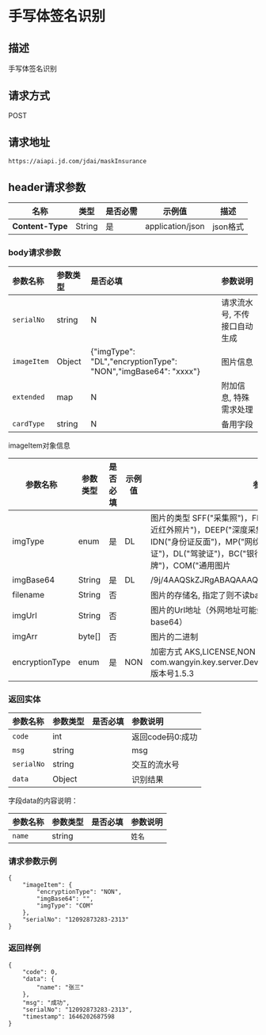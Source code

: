 # 手写体签名识别


## 描述
手写体签名识别

## 请求方式

POST

## 请求地址

```apl
https://aiapi.jd.com/jdai/maskInsurance
```

## header请求参数

| 名称             | 类型   | 是否必需 | 示例值           | 描述     |
| ---------------- | ------ | -------- | ---------------- | -------- |
| **Content-Type** | String | 是       | application/json | json格式 |

### body请求参数

| 参数名称    | 参数类型 | 是否必填                                                     | 参数说明                     |
| :---------- | :------- | :----------------------------------------------------------- | :--------------------------- |
| `serialNo`  | string   | N                                                            | 请求流水号, 不传接口自动生成 |
| `imageItem` | Object   | {"imgType": "DL","encryptionType": "NON","imgBase64": "xxxx"} | 图片信息                     |
| `extended`  | map      | N                                                            | 附加信息, 特殊需求处理       |
| `cardType`  | string   | N                                                            | 备用字段                     |

imageItem对象信息

| 参数名称       | 参数类型 | 是否必填 | 示例值 | 参数说明                                                     |
| -------------- | -------- | -------- | ------ | ------------------------------------------------------------ |
| imgType        | enum     | 是       | DL     | 图片的类型 SFF("采集照")，FF("全景采集照")，NIR("双目采集的近红外照片")，DEEP("深度采集的照片")，IDP("身份证正面")，IDN("身份证反面")，MP("网纹照")，AP("动作照")，VL("行驶证")，DL("驾驶证")，BC("银行卡")，BL("营业执照")，LP("车牌")，COM("通用图片 |
| imgBase64      | String   | 是       | DL     | /9j/4AAQSkZJRgABAQAAAQABAA...                                |
| filename       | String   | 否       |        | 图片的存储名, 指定了则不读base64                             |
| imgUrl         | String   | 否       |        | 图片的Url地址（外网地址可能会有socket连接超时问题，建议传base64） |
| imgArr         | byte[]   | 否       |        | 图片的二进制                                                 |
| encryptionType | enum     | 是       | NON    | 加密方式 AKS,LICENSE,NON AKS解密方式：com.wangyin.key.server.DeviceCryptoService#decryptEnvelop 版本号1.5.3 |

### 返回实体

| 参数名称   | 参数类型 | 是否必填 | 参数说明         |
| :--------- | :------- | :------- | :--------------- |
| `code`     | int      |          | 返回code码0:成功 |
| `msg`      | string   |          | msg              |
| `serialNo` | string   |          | 交互的流水号     |
| `data`     | Object   |          | 识别结果         |

字段data的内容说明：

| 参数名称 | 参数类型 | 是否必填 | 参数说明 |
| :------- | :------- | :------- | :------- |
| `name`   | string   |          | `姓名`   |

### 请求参数示例

```
{
    "imageItem": {
        "encryptionType": "NON",
        "imgBase64": "",
        "imgType": "COM"
    },
    "serialNo": "12092873283-2313"
}
```



### 返回样例

```
{
    "code": 0,
    "data": {
        "name": "张三"
    },
    "msg": "成功",
    "serialNo": "12092873283-2313",
    "timestamp": 1646202687598
}
```